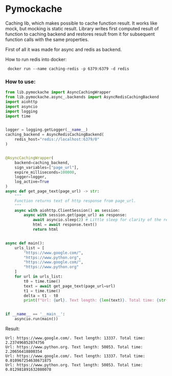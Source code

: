 # Pymockache

Caching lib, which makes possible to cache function result.
It works like mock, but mocking is static result.
Library writes first computed result of function to caching backend and restores result from it for 
subsequent function calls with the same properties.

First of all it was made for async and redis as backend.


How to run redis into docker:
    
     docker run --name caching-redis -p 6379:6379 -d redis
     

### How to use:


````python
from lib.pymockache import AsyncCachingWrapper
from lib.pymockache.async_.backends import AsyncRedisCachingBackend
import aiohttp
import asyncio
import logging
import time


logger = logging.getLogger(__name__)
caching_backend = AsyncRedisCachingBackend(
    redis_host="redis://localhost:6379/0"
)


@AsyncCachingWrapper(
    backend=caching_backend,
    sign_variables=["page_url"],
    expire_milliseconds=100000,
    logger=logger,
    log_active=True
)
async def get_page_text(page_url) -> str:
    """
    Function returns text of http response from page_url.
    """
    async with aiohttp.ClientSession() as session:
        async with session.get(page_url) as response:
            await asyncio.sleep(2) # Little sleep for clarity of the result
            html = await response.text()
            return html


async def main():
    urls_list = [
        "https://www.google.com/",
        "https://www.python.org",
        "https://www.google.com/",
        "https://www.python.org"
    ]
    for url in urls_list:
        t0 = time.time()
        text = await get_page_text(page_url=url)
        t1 = time.time()
        delta = t1 - t0
        print(f"Url: {url}. Text length: {len(text)}. Total time: {str(delta)}")


if __name__ == '__main__':
    asyncio.run(main())
````  


Result:
`````
Url: https://www.google.com/. Text length: 13337. Total time: 2.237496852874756
Url: https://www.python.org. Text length: 50053. Total time: 2.20656418800354
Url: https://www.google.com/. Text length: 13337. Total time: 0.010967254638671875
Url: https://www.python.org. Text length: 50053. Total time: 0.012981891632080078
`````